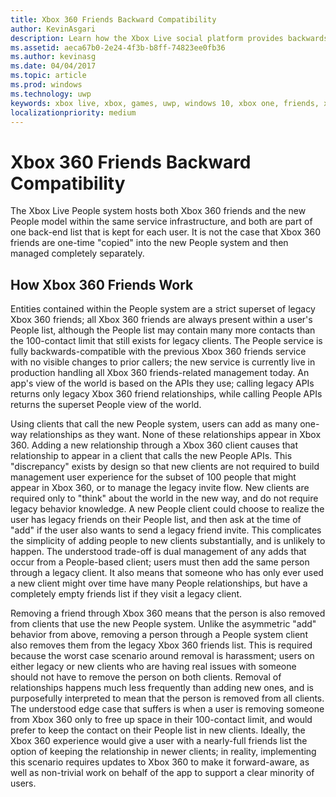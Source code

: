 ```yaml
---
title: Xbox 360 Friends Backward Compatibility
author: KevinAsgari
description: Learn how the Xbox Live social platform provides backwards compatibility with the Xbox 360 Friends system.
ms.assetid: aeca67b0-2e24-4f3b-b8ff-74823ee0fb36
ms.author: kevinasg
ms.date: 04/04/2017
ms.topic: article
ms.prod: windows
ms.technology: uwp
keywords: xbox live, xbox, games, uwp, windows 10, xbox one, friends, xbox 360, social platform, people system
localizationpriority: medium
---
```


# Xbox 360 Friends Backward Compatibility

The Xbox Live People system hosts both Xbox 360 friends and the new People model within the same service infrastructure, and both are part of one back-end list that is kept for each user. It is not the case that Xbox 360 friends are one-time "copied" into the new People system and then managed completely separately.

## How Xbox 360 Friends Work

Entities contained within the People system are a strict superset of legacy Xbox 360 friends; all Xbox 360 friends are always present within a user's People list, although the People list may contain many more contacts than the 100-contact limit that still exists for legacy clients. The People service is fully backwards-compatible with the previous Xbox 360 friends service with no visible changes to prior callers; the new service is currently live in production handling all Xbox 360 friends-related management today. An app's view of the world is based on the APIs they use; calling legacy APIs returns only legacy Xbox 360 friend relationships, while calling People APIs returns the superset People view of the world.

Using clients that call the new People system, users can add as many one-way relationships as they want. None of these relationships appear in Xbox 360. Adding a new relationship through a Xbox 360 client causes that relationship to appear in a client that calls the new People APIs. This "discrepancy" exists by design so that new clients are not required to build management user experience for the subset of 100 people that might appear in Xbox 360, or to manage the legacy invite flow. New clients are required only to "think" about the world in the new way, and do not require legacy behavior knowledge. A new People client could choose to realize the user has legacy friends on their People list, and then ask at the time of "add" if the user also wants to send a legacy friend invite. This complicates the simplicity of adding people to new clients substantially, and is unlikely to happen. The understood trade-off is dual management of any adds that occur from a People-based client; users must then add the same person through a legacy client. It also means that someone who has only ever used a new client might over time have many People relationships, but have a completely empty friends list if they visit a legacy client.

Removing a friend through Xbox 360 means that the person is also removed from clients that use the new People system. Unlike the asymmetric "add" behavior from above, removing a person through a People system client also removes them from the legacy Xbox 360 friends list. This is required because the worst case scenario around removal is harassment; users on either legacy or new clients who are having real issues with someone should not have to remove the person on both clients. Removal of relationships happens much less frequently than adding new ones, and is purposefully interpreted to mean that the person is removed from all clients. The understood edge case that suffers is when a user is removing someone from Xbox 360 only to free up space in their 100-contact limit, and would prefer to keep the contact on their People list in new clients. Ideally, the Xbox 360 experience would give a user with a nearly-full friends list the option of keeping the relationship in newer clients; in reality, implementing this scenario requires updates to Xbox 360 to make it forward-aware, as well as non-trivial work on behalf of the app to support a clear minority of users.
